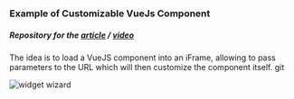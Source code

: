 ### Example of Customizable VueJs Component
##### Repository for the [article]() / [video](https://youtu.be/KIeUQNc4-qI)

The idea is to load a VueJS component into an iFrame, allowing to pass parameters to the URL which will then customize the component itself.
git 


![widget wizard](https://raw.githubusercontent.com/mstrlaw/custom-widget/master/public/custom_widget_2.gif)
